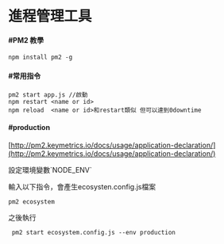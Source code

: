 # 進程管理工具

#### \#PM2 教學

```
npm install pm2 -g
```

#### \#常用指令

```
pm2 start app.js //啟動
npm restart <name or id>
npm reload  <name or id>和restart類似 但可以達到0downtime
```

#### 

#### \#production

[http://pm2.keymetrics.io/docs/usage/application-declaration/](http://pm2.keymetrics.io/docs/usage/application-declaration/)

設定環境變數\`NODE\_ENV\`

輸入以下指令，會產生ecosysten.config.js檔案

```
pm2 ecosystem
```

之後執行

```
 pm2 start ecosystem.config.js --env production
```



